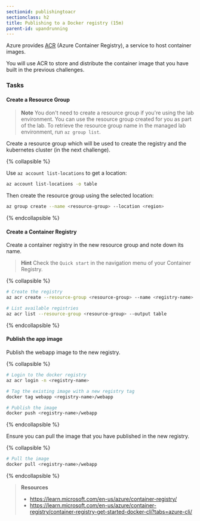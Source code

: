 ```yaml
---
sectionid: publishingtoacr
sectionclass: h2
title: Publishing to a Docker registry (15m)
parent-id: upandrunning
---
```


Azure provides [ACR](https://learn.microsoft.com/en-us/azure/container-registry/) (Azure Container Registry), a service to host container images.

You will use ACR to store and distribute the container image that you have built in the previous challenges.

### Tasks

#### Create a Resource Group

> **Note** You don't need to create a resource group if you're using the lab environment. You can use the resource group created for you as part of the lab. To retrieve the resource group name in the managed lab environment, run `az group list`.

Create a resource group which will be used to create the registry and the kubernetes cluster (in the next challenge).

{% collapsible %}

Use `az account list-locations` to get a location:

```sh
az account list-locations -o table
```

Then create the resource group using the selected location:

```sh
az group create --name <resource-group> --location <region>
```

{% endcollapsible %}

#### Create a Container Registry

Create a container registry in the new resource group and note down its name.

> **Hint** Check the `Quick start` in the navigation menu of your Container Registry.

{% collapsible %}

```sh
# Create the registry
az acr create --resource-group <resource-group> --name <registry-name> --sku Basic

# List available registries
az acr list --resource-group <resource-group> --output table
```

{% endcollapsible %}

#### Publish the app image

Publish the webapp image to the new registry.

{% collapsible %}

```sh
# Login to the docker registry
az acr login -n <registry-name>

# Tag the existing image with a new registry tag
docker tag webapp <registry-name>/webapp

# Publish the image
docker push <registry-name>/webapp
```

{% endcollapsible %}

Ensure you can pull the image that you have published in the new registry.

{% collapsible %}

```sh
# Pull the image
docker pull <registry-name>/webapp
```

{% endcollapsible %}

> **Resources**
>
> * <https://learn.microsoft.com/en-us/azure/container-registry/>
> * <https://learn.microsoft.com/en-us/azure/container-registry/container-registry-get-started-docker-cli?tabs=azure-cli/>
